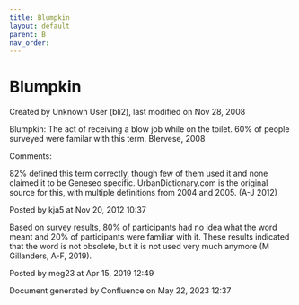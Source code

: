 ```yaml
---
title: Blumpkin
layout: default
parent: B
nav_order:
---
```


# Blumpkin

Created by  Unknown User (bli2), last modified on Nov 28, 2008

Blumpkin: The act of receiving a blow job while on the toilet. 60% of people surveyed were familar with this term. BIervese, 2008

Comments:

82% defined this term correctly, though few of them used it and none claimed it to be Geneseo specific. UrbanDictionary.com is the original source for this, with multiple definitions from 2004 and 2005. (A-J 2012)

Posted by kja5 at Nov 20, 2012 10:37

Based on survey results, 80% of participants had no idea what the word meant and 20% of participants were familiar with it. These results indicated that the word is not obsolete, but it is not used very much anymore (M Gillanders, A-F, 2019).

Posted by meg23 at Apr 15, 2019 12:49

Document generated by Confluence on May 22, 2023 12:37


